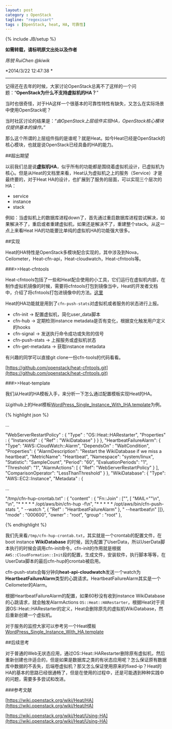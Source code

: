 ```yaml
---
layout: post
category : OpenStack
tagline: "regexisart"
tags : [OpenStack, heat, HA, 可靠性]
---
```

{% include JB/setup %}

**如需转载，请标明原文出处以及作者**

*陈锐 RuiChen @kiwik*

*2014/3/22 12:47:38  *

----------

记得还在去年的时候，大家讨论OpenStack总离不了这样的一个问题：“**OpenStack为什么不支持虚拟机的HA？**”

当时也很奇怪，对于HA这样一个很基本的可靠性特性有缺失，又怎么在实际场景中使用OpenStack呢？

当时社区讨论的结果是：“*由OpenStack上层组件实现HA，OpenStack核心模块仅提供基本的操作。*”

那么这个所谓的上层组件指的是谁呢？就是Heat。如今Heat已经是OpenStack的核心模块，也就是说OpenStack已经具备的HA的能力。

##超出期望

以前我们总是说**虚拟机HA**，似乎所有的功能都是围绕着虚拟机设计，已虚拟机为核心。但是从Heat的文档里来看，Heat认为虚拟机之上的服务（Service）才是最终要的，对于Heat HA的设计，也扩展到了服务的层面，可以实现三个层次的HA：

- service
- instance
- stack

例如：当虚拟机上的数据库进程down了，首先通过重启数据库进程尝试解决，如果解决不了，重启或者重建虚拟机，如果还是解决不了，重建整个stack。从这一点上来看Heat HA的功能要比单纯的虚拟机HA的功能强大很多。

##实现

Heat的HA特性是OpenStack多模块配合实现的，其中涉及到Nova，Ceilometer，Heat-cfn-api，Heat-cloudwatch，Heat-cfntools等。

###>>Heat-cfntools

Heat-cfntools包括了一些和Heat配合使用的小工具，它们运行在虚拟机内部，在制作虚拟机镜像的时候，需要将cfntools打包到镜像当中，Heat的开发者文档中，介绍了将cfntools打包进镜像中的方法。[这里](http://docs.openstack.org/developer/heat/getting_started/jeos_building.html)

Heat的HA功能就是用到了`cfn-push-stats`对虚拟机或者服务的状态进行上报。

- cfn-init -> 配置虚拟机，简化user_data脚本
- cfn-hub -> 定期检测instance metadata是否有变化，根据变化触发用户定义的hooks
- cfn-signal -> 发送执行命令成功或失败的信号
- cfn-push-stats -> 上报服务或虚拟机状态
- cfn-get-metadata -> 获取instance metadata

有兴趣的同学可以直接git clone一份cfn-tools的代码看看。

[https://github.com/openstack/heat-cfntools.git](https://github.com/openstack/heat-cfntools.git)

###>>Heat-template

我们从Heat的HA模板入手，来分析一下怎么通过配置模板实现Heat的HA。

以github上的Heat模板[WordPress\_Single\_Instance\_With\_IHA.template](https://github.com/openstack/heat-templates/blob/master/cfn/F17/WordPress_Single_Instance_With_IHA.template)为例。

{% highlight json %}

...

"WebServerRestartPolicy" : {
  "Type" : "OS::Heat::HARestarter",
  "Properties" : {
    "InstanceId" : { "Ref" : "WikiDatabase" }
  }
},
"HeartbeatFailureAlarm": {
 "Type": "AWS::CloudWatch::Alarm",
 "DependsOn" : "WaitCondition",
 "Properties": {
    "AlarmDescription": "Restart the WikiDatabase if we miss a heartbeat",
    "MetricName": "Heartbeat",
    "Namespace": "system/linux",
    "Statistic": "SampleCount",
    "Period": "60",
    "EvaluationPeriods": "1",
    "Threshold": "1",
    "AlarmActions": [ { "Ref": "WebServerRestartPolicy" } ],
    "ComparisonOperator": "LessThanThreshold"
  }
},
"WikiDatabase": {
  "Type": "AWS::EC2::Instance",
  "Metadata" : {

...

"/tmp/cfn-hup-crontab.txt" : {
"content" : { "Fn::Join" : ["", [
"MAIL=\"\"\n",
"\n",
"* * * * * /opt/aws/bin/cfn-hup -f\n",
"* * * * * /opt/aws/bin/cfn-push-stats ",
" --watch ", { "Ref" : "HeartbeatFailureAlarm" },
" --heartbeat\n"
]]},
"mode"    : "000600",
"owner"   : "root",
"group"   : "root"
},

{% endhighlight %}

我们先来看`/tmp/cfn-hup-crontab.txt`，其实就是一个crontab的配置文件，在boot instance **WikiDatabase** 的时候，因为配置了UserData，所以UserData脚本执行的时候会调用cfn-init命令，cfn-init的作用就是根据`AWS::CloudFormation::Init`段的配置，生成文件，安装软件，执行脚本等等，在UserData脚本的最后cfn-hup的crontab被启用。

cfn-push-stats会每分钟向**heat-api-cloudwatch**发送一个watch为**HeartbeatFailureAlarm**类型的心跳请求。HeartbeatFailureAlarm其实是一个Ceilometer的Alarm。

根据HeartbeatFailureAlarm的配置，如果60秒没有收到instance WikiDatabase的心跳请求，就会触发AlarmActions  `OS::Heat::HARestarter`，根据Heat对于资源OS::Heat::HARestarter的定义，Heat会删除原先的虚拟机WikiDatabase，然后重新创建一个虚拟机。

对于服务的监控大家可以参考另一个Heat模板[WordPress\_Single\_Instance\_With\_HA.template](https://github.com/openstack/heat-templates/blob/master/cfn/F17/WordPress_Single_Instance_With_HA.template)

##后续思考

对于普通的Web无状态应用，通过OS::Heat::HARestarter删除原有虚拟机，然后重新创建也许适合的，但是如果是数据库之类的有状态应用呢？怎么保证原有数据库中数据的不丢失，后端卷虚拟机？那又怎么保证使用原来的fixed-ip？Heat的HA的基本的思路已经很通畅了，但是在使用的过程中，还是可能遇到种种实践中的问题，需要多多尝试和改进。

###参考文献

[https://wiki.openstack.org/wiki/Heat/HA](https://wiki.openstack.org/wiki/Heat/HA)

[https://wiki.openstack.org/wiki/Heat/Using-HA](https://wiki.openstack.org/wiki/Heat/Using-HA)